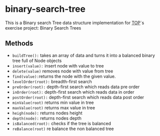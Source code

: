 # binary-search-tree

This is a Binary search Tree data structure implementation for [TOP](https://www.theodinproject.com/lessons/javascript-binary-search-trees)`s exercise project: Binary Search Trees

## Methods

- `buildTree():` takes an array of data and turns it into a balanced binary tree full of Node objects
- `insert(value):` insert node with value to tree
- `delete(value)` removes node with value from tree
- `find(value):`returns the node with the given value.
- `levelOrder(root):` breadth-first search 
- `preOrder(root):` depth-first search which reads data pre order
- `inOrder(root):` depth-first search which reads data in order
- `postOrder(root):` depth-first search which reads data post order
- `minValue(root)` returns min value in tree
- `maxValue(root)` returns max value in tree
- `heigh(node):` returns nodes height
- `depth(node):` returns nodes depth
- `isBalanced(root):` checks if the tree is balanced
- `reBalance(root)` re balance the non balanced tree
